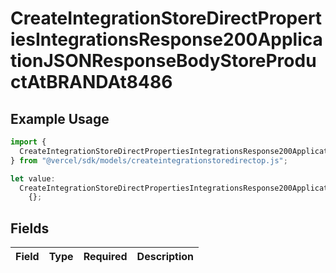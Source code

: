 # CreateIntegrationStoreDirectPropertiesIntegrationsResponse200ApplicationJSONResponseBodyStoreProductAtBRANDAt8486

## Example Usage

```typescript
import {
  CreateIntegrationStoreDirectPropertiesIntegrationsResponse200ApplicationJSONResponseBodyStoreProductAtBRANDAt8486,
} from "@vercel/sdk/models/createintegrationstoredirectop.js";

let value:
  CreateIntegrationStoreDirectPropertiesIntegrationsResponse200ApplicationJSONResponseBodyStoreProductAtBRANDAt8486 =
    {};
```

## Fields

| Field       | Type        | Required    | Description |
| ----------- | ----------- | ----------- | ----------- |